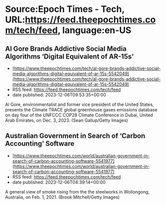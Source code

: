 # Source:Epoch Times - Tech, URL:https://feed.theepochtimes.com/tech/feed, language:en-US

## Al Gore Brands Addictive Social Media Algorithms ‘Digital Equivalent of AR-15s’
 - [https://www.theepochtimes.com/tech/al-gore-brands-addictive-social-media-algorithms-digital-equivalent-of-ar-15s-5542049](https://www.theepochtimes.com/tech/al-gore-brands-addictive-social-media-algorithms-digital-equivalent-of-ar-15s-5542049)
 - RSS feed: https://feed.theepochtimes.com/tech/feed
 - date published: 2023-12-06T09:53:35+00:00

Al Gore, environmentalist and former vice president of the United States, presents the Climate TRACE global greenhouse gases emissions database on day four of the UNFCCC COP28 Climate Conference in Dubai, United Arab Emirates, on Dec. 3, 2023. (Sean Gallup/Getty Images)

## Australian Government in Search of ‘Carbon Accounting’ Software
 - [https://www.theepochtimes.com/world/australian-government-in-search-of-carbon-accounting-software-5541977](https://www.theepochtimes.com/world/australian-government-in-search-of-carbon-accounting-software-5541977)
 - RSS feed: https://feed.theepochtimes.com/tech/feed
 - date published: 2023-12-06T04:39:14+00:00

A general view of smoke rising from the the steelworks in Wollongong, Australia, on Feb. 1, 2021. (Brook Mitchell/Getty Images)

